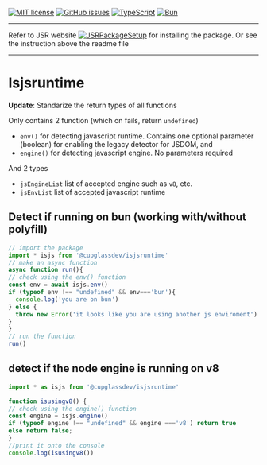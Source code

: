 [![MIT license](https://img.shields.io/github/license/cupglassdev/isjsruntime)](LICENSE)
[![GitHub issues](https://img.shields.io/github/issues/cupglassdev/isjsruntime)](https://github.com/cupglassdev/isjsruntime/issues)
[![TypeScript](https://img.shields.io/badge/TypeScript-3178c6?logo=typescript&logoColor=eee)](https://www.typescriptlang.org/)
[![Bun](https://img.shields.io/badge/Bun-f9f1e1?logo=bun&logoColor=14151a)](https://bun.sh)

<hr>

Refer to JSR website [![JSRPackageSetup](https://img.shields.io/badge/How_to_install_JSR_packages-000000?logo=jsr)](https://jsr.io/docs/using-packages) for installing the package. Or see the instruction above the readme file

<hr>

# Isjsruntime
<b>Update</b>: Standarize the return types of all functions
<br>

Only contains 2 function (which on fails, return `undefined`)
- `env()` for detecting javascript runtime. Contains one optional parameter (boolean) for enabling the legacy detector for JSDOM, and
- `engine()` for detecting javascript engine. No parameters required


And 2 types
- `jsEngineList` list of accepted engine such as `v8`, etc.
- `jsEnvList` list of accepted javascript runtime

## Detect if running on bun (working with/without polyfill)
```ts
// import the package
import * isjs from '@cupglassdev/isjsruntime'
// make an async function
async function run(){
// check using the env() function
const env = await isjs.env()
if (typeof env !== "undefined" && env==='bun'){ 
  console.log('you are on bun')
} else {
  throw new Error('it looks like you are using another js enviroment')
}
}
// run the function
run()
```
## detect if the node engine is running on v8
```ts
import * as isjs from '@cupglassdev/isjsruntime'

function isusingv8() {
// check using the engine() function
const engine = isjs.engine()
if (typeof engine !== "undefined" && engine ==='v8') return true
else return false;
}
//print it onto the console
console.log(isusingv8())
```
